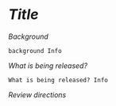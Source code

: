 # _Title_

_Background_

`background Info`

_What is being released?_

`What is being released? Info`

_Review directions_

